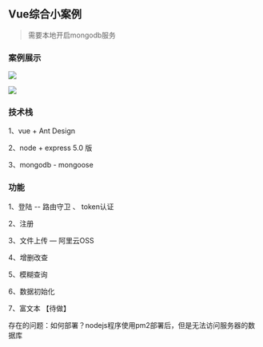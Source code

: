 ## Vue综合小案例

> 需要本地开启mongodb服务



### 案例展示

![](http://qn.huat.xyz/content/20201017160545.png)



![](http://qn.huat.xyz/content/20201017162024.png)



### 技术栈

1、vue + Ant Design 

2、node + express 5.0 版

3、mongodb - mongoose



### 功能

1、登陆  --  路由守卫 、 token认证

2、注册

3、文件上传 — 阿里云OSS

4、增删改查

5、模糊查询

6、数据初始化

7、富文本 【待做】



存在的问题：如何部署？nodejs程序使用pm2部署后，但是无法访问服务器的数据库